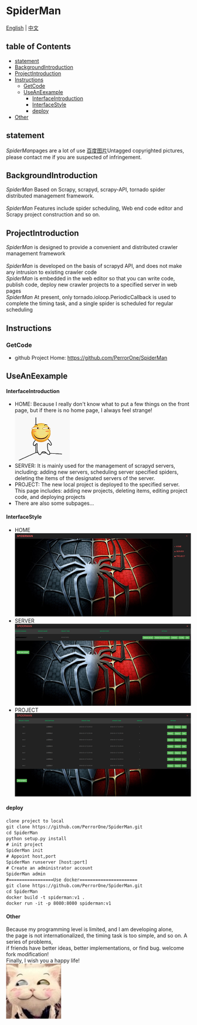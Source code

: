 # SpiderMan 
<a href="EN_README.md">English</a> | <a href="README.md">中文</a><br>
## table of Contents  
* [statement](#statement)  
* [BackgroundIntroduction](#BackgroundIntroduction)  
* [ProjectIntroduction](#ProjectIntroduction)  
* [Instructions](#Instructions)  
  * [GetCode](#GetCode)  
  * [UseAnEexample](#UseAnEexample)  
       * [InterfaceIntroduction](#InterfaceIntroduction)  
       * [InterfaceStyle](#InterfaceStyle)
       * [deploy](#deploy)  
* [Other](#Other)  
  
<a name="statement"></a>  
## statement   
*SpiderMan*pages are a lot of use <a href="http://image.baidu.com/">百度图片</a>Untagged copyrighted pictures, please contact me if you are suspected of infringement.
<a name="Background introduction"></a>  
## BackgroundIntroduction 
*SpiderMan* Based on Scrapy, scrapyd, scrapy-API, tornado spider distributed management framework.<br/>  
*SpiderMan* Features include spider scheduling, Web end code editor and Scrapy project construction and so on. 
  
<a name="Project Introduction"></a>  
## ProjectIntroduction 
*SpiderMan* is designed to provide a convenient and distributed crawler management framework<br>  
*SpiderMan* is developed on the basis of scrapyd API, and does not make any intrusion to existing crawler code<br>
*SpiderMan* is embedded in the web editor so that you can write code, publish code, deploy new crawler projects to a specified server in web pages<br>
*SpiderMan* At present, only tornado.ioloop.PeriodicCallback is used to complete the timing task, and a single spider is scheduled for regular scheduling<br>
  
  
<a name="Instructions"></a>  
## Instructions  
  
<a name="Get code"></a>  
### GetCode  
  
* github Project Home: <https://github.com/PerrorOne/SpiderMan>  
  
  
<a name="UseAnEexample"></a> 
 ## UseAnEexample
#### InterfaceIntroduction
* HOME:  Because I really don't know what to put a few things on the front page, but if there is no home page, I always feel strange!<br> ![Shurnim icon](SpiderMan/server/web/templates/static/images/readme/haipa.png)  
* SERVER:  It is mainly used for the management of scrapyd servers, including: adding new servers, scheduling server specified spiders, deleting the items of the designated servers of the server.
* PROJECT: The new local project is deployed to the specified server. This page includes: adding new projects, deleting items, editing project code, and deploying projects
* There are also some subpages...
#### InterfaceStyle
* HOME <br> ![Shurnim icon](SpiderMan/server/web/templates/static/images/readme/home.png)
* SERVER <br> ![Shurnim icon](SpiderMan/server/web/templates/static/images/readme/server.png)
* PROJECT<br>![Shurnim icon](SpiderMan/server/web/templates/static/images/readme/project.png)

#### deploy
```
clone project to local
git clone https://github.com/PerrorOne/SpiderMan.git
cd SpiderMan
python setup.py install
# init project
SpiderMan init
# Appoint host,port 
SpiderMan runserver [host:port]
# Create an administrator account
SpiderMan admin
#=================Use docker======================
git clone https://github.com/PerrorOne/SpiderMan.git
cd SpiderMan
docker build -t spiderman:v1 .
docker run -it -p 8080:8080 spiderman:v1
```

#### Other
Because my programming level is limited, and I am developing alone,<br>
the page is not internationalized, the timing task is too simple, and so on. A series of problems,<br>
 if friends have better ideas, better implementations, or find bug. welcome fork modification! <br>
Finally, I wish you a happy life! <br>![Shurnim icon](SpiderMan/server/web/templates/static/images/readme/end.jpg)
